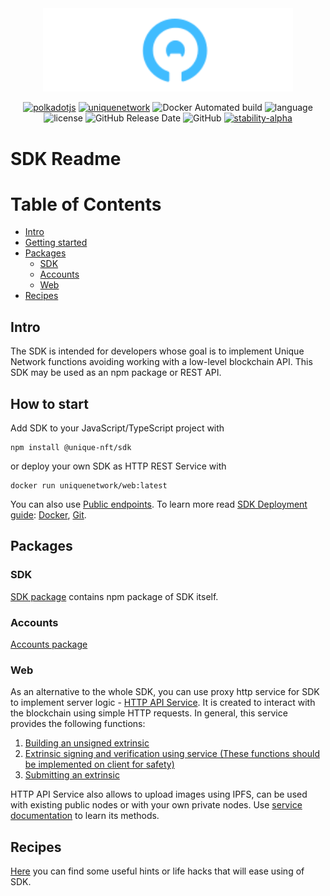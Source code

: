 <div align="center">
    <img width="400px" src="../doc/logo-white.svg" alt="Unique Network">

[![polkadotjs](https://img.shields.io/badge/polkadot-js-orange?style=flat-square)](https://polkadot.js.org)
[![uniquenetwork](https://img.shields.io/badge/unique-network-blue?style=flat-square)](https://unique.network/)
![Docker Automated build](https://img.shields.io/docker/cloud/automated/uniquenetwork/web?style=flat-square)
![language](https://img.shields.io/github/languages/top/uniquenetwork/unique-sdk?style=flat-square)
![license](https://img.shields.io/badge/License-Apache%202.0-blue?logo=apache&style=flat-square)
![GitHub Release Date](https://img.shields.io/github/release-date/uniquenetwork/unique-sdk?style=flat-square)
![GitHub](https://img.shields.io/github/v/tag/uniquenetwork/unique-sdk?style=flat-square)
[![stability-alpha](https://img.shields.io/badge/stability-alpha-f4d03f.svg)](https://github.com/mkenney/software-guides/blob/master/STABILITY-BADGES.md#alpha)

</div>

# SDK Readme

# Table of Contents

- [Intro](#intro)
- [Getting started](#how-to-start)
- [Packages](#packages)
  - [SDK](#sdk)
  - [Accounts](#accounts)
  - [Web](#web)
- [Recipes](#recipes)

## Intro

The SDK is intended for developers whose goal is to implement Unique Network functions avoiding working with a low-level blockchain API.
This SDK may be used as an npm package or REST API.

## How to start

Add SDK to your JavaScript/TypeScript project with

```
npm install @unique-nft/sdk
```
or deploy your own SDK as HTTP REST Service with

```
docker run uniquenetwork/web:latest
```


You can also use [Public endpoints](../packages/web#public-endpoints).
To learn more read [SDK Deployment guide](../packages/web#sdk-deployment---getting-started-guide): [Docker](../packages/web#docker), [Git](../packages/web#git).

## Packages

### SDK

[SDK package](../packages/sdk) contains npm package of SDK itself.

### Accounts

[Accounts package](../packages/accounts)

### Web

As an alternative to the whole SDK, you can use proxy http serviсe for SDK to implement server logic - [HTTP API Service](../packages/web).
It is created to interact with the blockchain using simple HTTP requests.
In general, this service provides the following functions:

1.  [Building an unsigned extrinsic](../packages/web#build-unsigned-extrinsic)
2.  [Extrinsic signing and verification using service (These functions should be implemented on client for safety)](../packages/web#sign-an-extrinsic)
3.  [Submitting an extrinsic](../packages/web#Submit-extrinsic)

HTTP API Service also allows to upload images using IPFS, can be used with existing public nodes or with your own private nodes.
Use [service documentation](../packages/web#readme) to learn its methods.

## Recipes

[Here](../recipes) you can find some useful hints or life hacks that will ease using of SDK.
